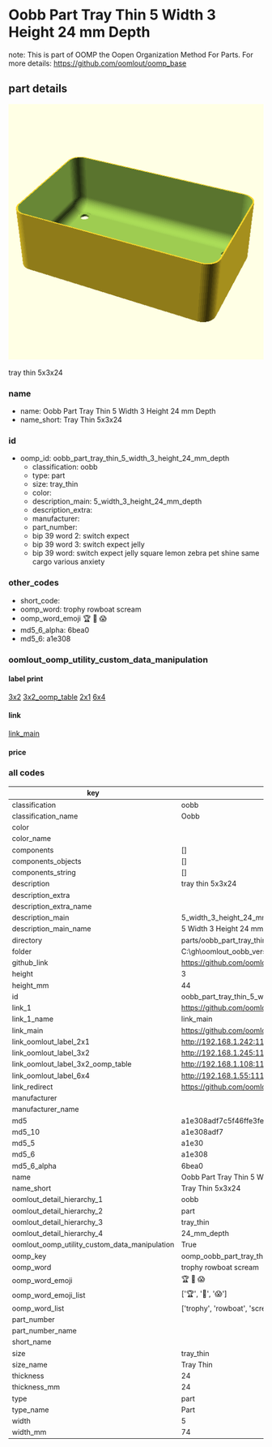 # Oobb Part Tray Thin 5 Width 3 Height 24 mm Depth  

note: This is part of OOMP the Oopen Organization Method For Parts. For more details: https://github.com/oomlout/oomp_base

##  part details
  

[![](3dpr.png)](3dpr.png)

tray thin 5x3x24



### name
* name: Oobb Part Tray Thin 5 Width 3 Height 24 mm Depth
* name_short: Tray Thin 5x3x24 
### id
* oomp_id: oobb_part_tray_thin_5_width_3_height_24_mm_depth
  * classification: oobb
  * type: part
  * size: tray_thin
  * color: 
  * description_main: 5_width_3_height_24_mm_depth
  * description_extra: 
  * manufacturer: 
  * part_number: 
  * bip 39 word 2: switch expect
  * bip 39 word 3: switch expect jelly
  * bip 39 word: switch expect jelly square lemon zebra pet shine same cargo various anxiety

### other_codes
* short_code: 
* oomp_word: trophy rowboat scream
* oomp_word_emoji :trophy: :rowboat: :scream:
* md5_6_alpha: 6bea0
* md5_6: a1e308






### oomlout_oomp_utility_custom_data_manipulation
#### label print
[3x2](http://192.168.1.245:1112/?label=oomp%206bea0)
[3x2_oomp_table](http://192.168.1.108:1112/?label=oomp%206bea0)
[2x1](http://192.168.1.242:1112/?label=oomp%206bea0)
[6x4](http://192.168.1.55:1112/?label=oomp%206bea0)    

#### link

[link_main](https://github.com/oomlout/oomlout_oobb_version_4_generated_parts/tree/main/navigation_oomp/oobb/part/tray_thin/5_width_3_height_24_mm_depth/part)                              

#### price







### all codes 
| key | value |  
| --- | --- |  
| classification | oobb |  
| classification_name | Oobb |  
| color |  |  
| color_name |  |  
| components | [] |  
| components_objects | [] |  
| components_string | [] |  
| description | tray thin 5x3x24 |  
| description_extra |  |  
| description_extra_name |  |  
| description_main | 5_width_3_height_24_mm_depth |  
| description_main_name | 5 Width 3 Height 24 mm Depth |  
| directory | parts/oobb_part_tray_thin_5_width_3_height_24_mm_depth |  
| folder | C:\gh\oomlout_oobb_version_4_generated_parts\parts\oobb_part_tray_thin_5_width_3_height_24_mm_depth |  
| github_link | https://github.com/oomlout/oomlout_oomp_part_src/tree/main/parts/oobb_part_tray_thin_5_width_3_height_24_mm_depth |  
| height | 3 |  
| height_mm | 44 |  
| id | oobb_part_tray_thin_5_width_3_height_24_mm_depth |  
| link_1 | https://github.com/oomlout/oomlout_oobb_version_4_generated_parts/tree/main/navigation_oomp/oobb/part/tray_thin/5_width_3_height_24_mm_depth/part |  
| link_1_name | link_main |  
| link_main | https://github.com/oomlout/oomlout_oobb_version_4_generated_parts/tree/main/navigation_oomp/oobb/part/tray_thin/5_width_3_height_24_mm_depth/part |  
| link_oomlout_label_2x1 | http://192.168.1.242:1112/?label=oomp%206bea0 |  
| link_oomlout_label_3x2 | http://192.168.1.245:1112/?label=oomp%206bea0 |  
| link_oomlout_label_3x2_oomp_table | http://192.168.1.108:1112/?label=oomp%206bea0 |  
| link_oomlout_label_6x4 | http://192.168.1.55:1112/?label=oomp%206bea0 |  
| link_redirect | https://github.com/oomlout/oomlout_oobb_version_4_generated_parts/tree/main/parts/oobb_tray_thin_05_03_24 |  
| manufacturer |  |  
| manufacturer_name |  |  
| md5 | a1e308adf7c5f46ffe3fed36ef9416e1 |  
| md5_10 | a1e308adf7 |  
| md5_5 | a1e30 |  
| md5_6 | a1e308 |  
| md5_6_alpha | 6bea0 |  
| name | Oobb Part Tray Thin 5 Width 3 Height 24 mm Depth |  
| name_short | Tray Thin 5x3x24  |  
| oomlout_detail_hierarchy_1 | oobb |  
| oomlout_detail_hierarchy_2 | part |  
| oomlout_detail_hierarchy_3 | tray_thin |  
| oomlout_detail_hierarchy_4 | 24_mm_depth |  
| oomlout_oomp_utility_custom_data_manipulation | True |  
| oomp_key | oomp_oobb_part_tray_thin_5_width_3_height_24_mm_depth |  
| oomp_word | trophy rowboat scream |  
| oomp_word_emoji | :trophy: :rowboat: :scream: |  
| oomp_word_emoji_list | [':trophy:', ':rowboat:', ':scream:'] |  
| oomp_word_list | ['trophy', 'rowboat', 'scream'] |  
| part_number |  |  
| part_number_name |  |  
| short_name |  |  
| size | tray_thin |  
| size_name | Tray Thin |  
| thickness | 24 |  
| thickness_mm | 24 |  
| type | part |  
| type_name | Part |  
| width | 5 |  
| width_mm | 74 |  
